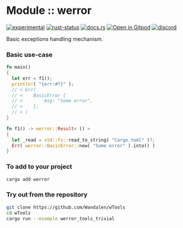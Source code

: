 <!-- {{# generate.module_header{} #}} -->

# Module :: werror
<!--{ generate.module_header.start() }-->
 [![experimental](https://raster.shields.io/static/v1?label=&message=experimental&color=orange)](https://github.com/emersion/stability-badges#experimental) [![rust-status](https://github.com/Wandalen/wTools/actions/workflows/module_werror_push.yml/badge.svg)](https://github.com/Wandalen/wTools/actions/workflows/module_werror_push.yml) [![docs.rs](https://img.shields.io/docsrs/werror?color=e3e8f0&logo=docs.rs)](https://docs.rs/werror) [![Open in Gitpod](https://raster.shields.io/static/v1?label=try&message=online&color=eee&logo=gitpod&logoColor=eee)](https://gitpod.io/#RUN_PATH=.,SAMPLE_FILE=module%2Falias%2Fwerror%2Fexamples%2Fwerror_tools_trivial.rs,RUN_POSTFIX=--example%20werror_tools_trivial/https://github.com/Wandalen/wTools) [![discord](https://img.shields.io/discord/872391416519737405?color=eee&logo=discord&logoColor=eee&label=ask)](https://discord.gg/m3YfbXpUUY)
<!--{ generate.module_header.end }-->

Basic exceptions handling mechanism.

### Basic use-case

<!-- {{# generate.module{} #}} -->

```rust ignore
fn main()
{
  let err = f1();
  println!( "{err:#?}" );
  // < Err(
  // <    BasicError {
  // <        msg: "Some error",
  // <    },
  // < )
}

fn f1() -> werror::Result< () >
{
  let _read = std::fs::read_to_string( "Cargo.toml" )?;
  Err( werror::BasicError::new( "Some error" ).into() )
}
```

### To add to your project

```sh
cargo add werror
```

### Try out from the repository

```sh
git clone https://github.com/Wandalen/wTools
cd wTools
cargo run --example werror_tools_trivial
```
